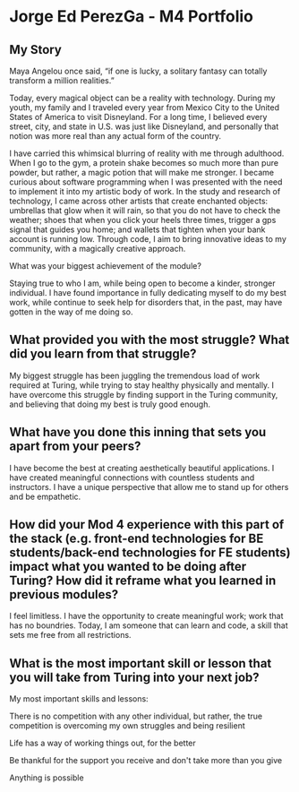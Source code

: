 # Jorge Ed PerezGa - M4 Portfolio

## My Story

Maya Angelou once said, “if one is lucky, a solitary fantasy can totally transform a million realities.”

Today, every magical object can be a reality with technology. During my youth, my family and I traveled every year from Mexico City to the United States of America to visit Disneyland. For a long time, I believed every street, city, and state in U.S. was just like Disneyland, and personally that notion was more real than any actual form of the country.

I have carried this whimsical blurring of reality with me through adulthood. When I go to the gym, a protein shake becomes so much more than pure powder, but rather, a magic potion that will make me stronger. I became curious about software programming when I was presented with the need to implement it into my artistic body of work. In the study and research of technology, I came across other artists that create enchanted objects: umbrellas that glow when it will rain, so that you do not have to check the weather; shoes that when you click your heels three times, trigger a gps signal that guides you home; and wallets that tighten when your bank account is running low. Through code, I aim to bring innovative ideas to my community, with a magically creative approach.

What was your biggest achievement of the module?

Staying true to who I am, while being open to become a kinder, stronger individual. I have found importance in fully dedicating myself to do my best work, while continue to seek help for disorders that, in the past, may have gotten in the way of me doing so.

## What provided you with the most struggle? What did you learn from that struggle?

My biggest struggle has been juggling the tremendous load of work required at Turing, while trying to stay healthy physically and mentally. I have overcome this struggle by finding support in the Turing community, and believing that doing my best is truly good enough.

## What have you done this inning that sets you apart from your peers?

I have become the best at creating aesthetically beautiful applications.
I have created meaningful connections with countless students and instructors.
I have a unique perspective that allow me to stand up for others and be empathetic.

## How did your Mod 4 experience with this part of the stack (e.g. front-end technologies for BE students/back-end technologies for FE students) impact what you wanted to be doing after Turing? How did it reframe what you learned in previous modules?

I feel limitless. I have the opportunity to create meaningful work; work that has no boundries. Today, I am someone that can learn and code, a skill that sets me free from all restrictions.

## What is the most important skill or lesson that you will take from Turing into your next job?

My most important skills and lessons: 

There is no competition with any other individual, but rather, the true competition is overcoming my own struggles and being resilient

Life has a way of working things out, for the better

Be thankful for the support you receive and don't take more than you give

Anything is possible







